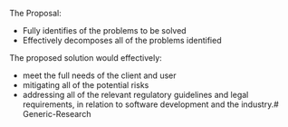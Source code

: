 The Proposal: 
- Fully identifies of the problems to be solved
- Effectively decomposes all of the problems identified 

The proposed solution would effectively:
- meet the full needs of the client and user
- mitigating all of the potential risks
- addressing all of the relevant regulatory guidelines and legal requirements, in relation to software development and the industry.# Generic-Research
